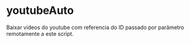 youtubeAuto
===========

Baixar videos do youtube com referencia do ID passado por 
parâmetro remotamente a este script.
